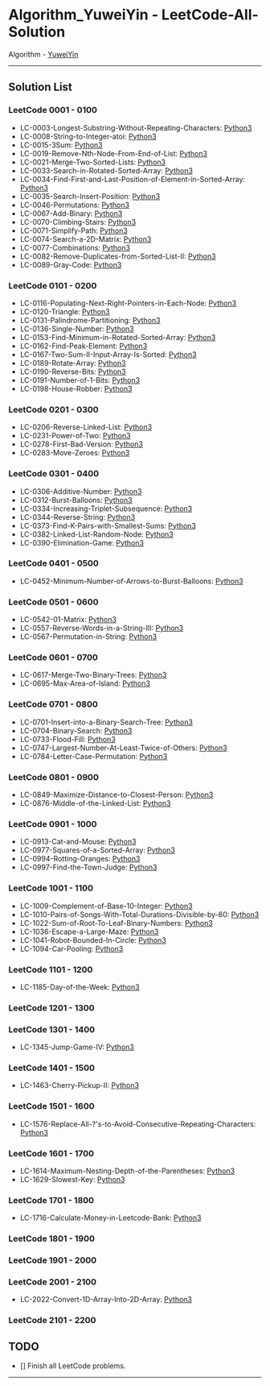 # Algorithm_YuweiYin - LeetCode-All-Solution

Algorithm - [YuweiYin](https://github.com/YuweiYin)

---

## Solution List

### LeetCode 0001 - 0100

- LC-0003-Longest-Substring-Without-Repeating-Characters: [Python3](./Python3/LC-0003-Longest-Substring-Without-Repeating-Characters.py)
- LC-0008-String-to-Integer-atoi: [Python3](./Python3/LC-0008-String-to-Intege-atoi.py)
- LC-0015-3Sum: [Python3](./Python3/LC-0015-3Sum.py)
- LC-0019-Remove-Nth-Node-From-End-of-List: [Python3](./Python3/LC-0019-Remove-Nth-Node-From-End-of-List.py)
- LC-0021-Merge-Two-Sorted-Lists: [Python3](./Python3/LC-0021-Merge-Two-Sorted-Lists.py)
- LC-0033-Search-in-Rotated-Sorted-Array: [Python3](./Python3/LC-0033-Search-in-Rotated-Sorted-Array.py)
- LC-0034-Find-First-and-Last-Position-of-Element-in-Sorted-Array: [Python3](./Python3/LC-0034-Find-First-and-Last-Position-of-Element-in-Sorted-Array.py)
- LC-0035-Search-Insert-Position: [Python3](./Python3/LC-0035-Search-Insert-Position.py)
- LC-0046-Permutations: [Python3](./Python3/LC-0046-Permutations.py)
- LC-0067-Add-Binary: [Python3](./Python3/LC-0067-Add-Binary.py)
- LC-0070-Climbing-Stairs: [Python3](./Python3/LC-0070-Climbing-Stairs.py)
- LC-0071-Simplify-Path: [Python3](./Python3/LC-0071-Simplify-Path.py)
- LC-0074-Search-a-2D-Matrix: [Python3](./Python3/LC-0074-Search-a-2D-Matrix.py)
- LC-0077-Combinations: [Python3](./Python3/LC-0077-Combinations.py)
- LC-0082-Remove-Duplicates-from-Sorted-List-II: [Python3](./Python3/LC-0082-Remove-Duplicates-from-Sorted-List-II.py)
- LC-0089-Gray-Code: [Python3](./Python3/LC-0089-Gray-Code.py)

### LeetCode 0101 - 0200

- LC-0116-Populating-Next-Right-Pointers-in-Each-Node: [Python3](./Python3/LC-0116-Populating-Next-Right-Pointers-in-Each-Node.py)
- LC-0120-Triangle: [Python3](./Python3/LC-0120-Triangle.py)
- LC-0131-Palindrome-Partitioning: [Python3](./Python3/LC-0131-Palindrome-Partitioning.py)
- LC-0136-Single-Number: [Python3](./Python3/LC-0136-Single-Number.py)
- LC-0153-Find-Minimum-in-Rotated-Sorted-Array: [Python3](./Python3/LC-0153-Find-Minimum-in-Rotated-Sorted-Array.py)
- LC-0162-Find-Peak-Element: [Python3](./Python3/LC-0162-Find-Peak-Element.py)
- LC-0167-Two-Sum-II-Input-Array-Is-Sorted: [Python3](./Python3/LC-0167-Two-Sum-II-Input-Array-Is-Sorted.py)
- LC-0189-Rotate-Array: [Python3](./Python3/LC-0189-Rotate-Array.py)
- LC-0190-Reverse-Bits: [Python3](./Python3/LC-0190-Reverse-Bits.py)
- LC-0191-Number-of-1-Bits: [Python3](./Python3/LC-0191-Number-of-1-Bits.py)
- LC-0198-House-Robber: [Python3](./Python3/LC-0198-House-Robber.py)

### LeetCode 0201 - 0300

- LC-0206-Reverse-Linked-List: [Python3](./Python3/LC-0206-Reverse-Linked-List.py)
- LC-0231-Power-of-Two: [Python3](./Python3/LC-0231-Power-of-Two.py)
- LC-0278-First-Bad-Version: [Python3](./Python3/LC-0278-First-Bad-Version.py)
- LC-0283-Move-Zeroes: [Python3](./Python3/LC-0283-Move-Zeroes.py)

### LeetCode 0301 - 0400

- LC-0306-Additive-Number: [Python3](./Python3/LC-0306-Additive-Number.py)
- LC-0312-Burst-Balloons: [Python3](./Python3/LC-0312-Burst-Balloons.py)
- LC-0334-Increasing-Triplet-Subsequence: [Python3](./Python3/LC-0334-Increasing-Triplet-Subsequence.py)
- LC-0344-Reverse-String: [Python3](./Python3/LC-0344-Reverse-String.py)
- LC-0373-Find-K-Pairs-with-Smallest-Sums: [Python3](./Python3/LC-0373-Find-K-Pairs-with-Smallest-Sums.py)
- LC-0382-Linked-List-Random-Node: [Python3](./Python3/LC-0382-Linked-List-Random-Node.py)
- LC-0390-Elimination-Game: [Python3](./Python3/LC-0390-Elimination-Game.py)

### LeetCode 0401 - 0500

- LC-0452-Minimum-Number-of-Arrows-to-Burst-Balloons: [Python3](./Python3/LC-0452-Minimum-Number-of-Arrows-to-Burst-Balloons.py)

### LeetCode 0501 - 0600

- LC-0542-01-Matrix: [Python3](./Python3/LC-0542-01-Matrix.py)
- LC-0557-Reverse-Words-in-a-String-III: [Python3](./Python3/LC-0557-Reverse-Words-in-a-String-III.py)
- LC-0567-Permutation-in-String: [Python3](./Python3/LC-0567-Permutation-in-String.py)

### LeetCode 0601 - 0700

- LC-0617-Merge-Two-Binary-Trees: [Python3](./Python3/LC-0617-Merge-Two-Binary-Trees.py)
- LC-0695-Max-Area-of-Island: [Python3](./Python3/LC-0695-Max-Area-of-Island.py)

### LeetCode 0701 - 0800

- LC-0701-Insert-into-a-Binary-Search-Tree: [Python3](./Python3/LC-0701-Insert-into-a-Binary-Search-Tree.py)
- LC-0704-Binary-Search: [Python3](./Python3/LC-0704-Binary-Search.py)
- LC-0733-Flood-Fill: [Python3](./Python3/LC-0733-Flood-Fill.py)
- LC-0747-Largest-Number-At-Least-Twice-of-Others: [Python3](./Python3/LC-0747-Largest-Number-At-Least-Twice-of-Others.py)
- LC-0784-Letter-Case-Permutation: [Python3](./Python3/LC-0784-Letter-Case-Permutation.py)

### LeetCode 0801 - 0900

- LC-0849-Maximize-Distance-to-Closest-Person: [Python3](./Python3/LC-0849-Maximize-Distance-to-Closest-Person.py)
- LC-0876-Middle-of-the-Linked-List: [Python3](./Python3/LC-0876-Middle-of-the-Linked-List.py)

### LeetCode 0901 - 1000

- LC-0913-Cat-and-Mouse: [Python3](./Python3/LC-0913-Cat-and-Mouse.py)
- LC-0977-Squares-of-a-Sorted-Array: [Python3](./Python3/LC-0977-Squares-of-a-Sorted-Array.py)
- LC-0994-Rotting-Oranges: [Python3](./Python3/LC-0994-Rotting-Oranges.py)
- LC-0997-Find-the-Town-Judge: [Python3](./Python3/LC-0997-Find-the-Town-Judge.py)

### LeetCode 1001 - 1100

- LC-1009-Complement-of-Base-10-Integer: [Python3](./Python3/LC-1009-Complement-of-Base-10-Integer.py)
- LC-1010-Pairs-of-Songs-With-Total-Durations-Divisible-by-60: [Python3](./Python3/LC-1010-Pairs-of-Songs-With-Total-Durations-Divisible-by-60.py)
- LC-1022-Sum-of-Root-To-Leaf-Binary-Numbers: [Python3](./Python3/LC-1022-Sum-of-Root-To-Leaf-Binary-Numbers.py)
- LC-1036-Escape-a-Large-Maze: [Python3](./Python3/LC-1036-Escape-a-Large-Maze.py)
- LC-1041-Robot-Bounded-In-Circle: [Python3](./Python3/LC-1041-Robot-Bounded-In-Circle.py)
- LC-1094-Car-Pooling: [Python3](./Python3/LC-1094-Car-Pooling.py)

### LeetCode 1101 - 1200

- LC-1185-Day-of-the-Week: [Python3](./Python3/LC-1185-Day-of-the-Week.py)

### LeetCode 1201 - 1300

### LeetCode 1301 - 1400

- LC-1345-Jump-Game-IV: [Python3](./Python3/LC-1345-Jump-Game-IV.py)

### LeetCode 1401 - 1500

- LC-1463-Cherry-Pickup-II: [Python3](./Python3/LC-1463-Cherry-Pickup-II.py)

### LeetCode 1501 - 1600

- LC-1576-Replace-All-?'s-to-Avoid-Consecutive-Repeating-Characters: [Python3](./Python3/LC-1576-Replace-All-s-to-Avoid-Consecutive-Repeating-Characters.py)

### LeetCode 1601 - 1700

- LC-1614-Maximum-Nesting-Depth-of-the-Parentheses: [Python3](./Python3/LC-1614-Maximum-Nesting-Depth-of-the-Parentheses.py)
- LC-1629-Slowest-Key: [Python3](./Python3/LC-1629-Slowest-Key.py)

### LeetCode 1701 - 1800

- LC-1716-Calculate-Money-in-Leetcode-Bank: [Python3](./Python3/LC-1716-Calculate-Money-in-Leetcode-Bank.py)

### LeetCode 1801 - 1900

### LeetCode 1901 - 2000

### LeetCode 2001 - 2100

- LC-2022-Convert-1D-Array-Into-2D-Array: [Python3](./Python3/LC-2022-Convert-1D-Array-Into-2D-Array.py)

### LeetCode 2101 - 2200

## TODO

- [] Finish all LeetCode problems.

---
